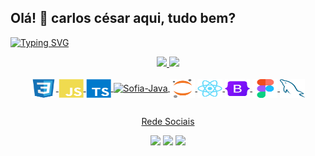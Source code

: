 ## Olá! 👋 carlos césar aqui, tudo bem?

[![Typing SVG](https://readme-typing-svg.herokuapp.com/?color=D52D00&size=35&center=true&vCenter=true&width=1000&lines=HELLO,+My+Name+is+Sofia+Magalhaes;Be+Welcome!+:%29)](https://git.io/typing-svg)

<div align="center">
  <a href="https://github.com/Sofia-Magalhaes">
  <img height="180em"
  src="https://github-readme-stats.vercel.app/api?username=carloscesar1&show_icons=true&theme=transparent"
  />   
  <img height="180em" 
       src="https://github-readme-stats.vercel.app/api/top-langs/?username=Sofia-Magalhaes&layout=compact&langs_count=7&theme=transparent&locale=pt-br"
  />
  
</div

<br/>


<div align="center">
  
  <div style="display: inline_block"><br>    
    <img align="center" alt="Sofia-CSS" height="30" width="40" src="https://raw.githubusercontent.com/devicons/devicon/master/icons/css3/css3-original.svg"/>
    <img align="center" alt="Sofia-Js" height="30" width="40" src="https://raw.githubusercontent.com/devicons/devicon/master/icons/javascript/javascript-plain.svg"/>   
    <img align="center" alt="Sofia-Tp" height="30" width="40" src="https://raw.githubusercontent.com/devicons/devicon/master/icons/typescript/typescript-plain.svg"/>
    <img align="center" alt="Sofia-Java" height="30" width="40" src="https://cdn.jsdelivr.net/gh/devicons/devicon/icons/java/java-original.svg"/>    
    <img align="center" alt="Sofia-Jupyter" height="30" width="40" src="https://raw.githubusercontent.com/devicons/devicon/master/icons/jupyter/jupyter-original.svg"/>     <img align="center" alt="Sofia-React" height="30" width="40" src="https://raw.githubusercontent.com/devicons/devicon/master/icons/react/react-original.svg"/>
    <img align="center" alt="Sofia-Bootstrap" height="30" width="40" src="https://raw.githubusercontent.com/devicons/devicon/master/icons/bootstrap/bootstrap-original.svg"/>
    <img align="center" alt="Sofia-Figma" height="30" width="40" src="https://raw.githubusercontent.com/devicons/devicon/master/icons/figma/figma-original.svg"/>
    <img align="center" alt="Sofia-Mysql" height="30" width="40" src="https://raw.githubusercontent.com/devicons/devicon/master/icons/mysql/mysql-original.svg"/>
  </div>

  
 ## 
  Rede Sociais
<br/>
<div>
  <a href="https://instagram.com/sofi.magal" target="_blank"><img src="https://img.shields.io/badge/-Instagram-%23E4405F?style=for-the-badge&logo=instagram&logoColor=white" target="_blank"></a>
  <a href = "mailto:sofiamagmell@gmail.com"><img src="https://img.shields.io/badge/-Gmail-%23333?style=for-the-badge&logo=gmail&logoColor=white" target="_blank"></a> 
  <a href="https://www.linkedin.com/in/sofiamagalhaesmello/" target="_blank"><img src="https://img.shields.io/badge/-LinkedIn-%230077B5?style=for-the-badge&logo=linkedin&logoColor=white" target="_blank"></a>     
</div>
  
